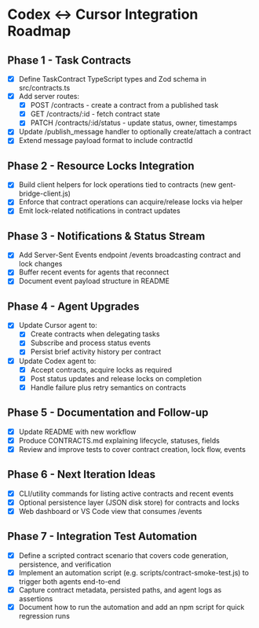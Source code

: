 ﻿# Codex <-> Cursor Integration Roadmap

## Phase 1 - Task Contracts

- [x] Define TaskContract TypeScript types and Zod schema in src/contracts.ts
- [x] Add server routes:
  - [x] POST /contracts - create a contract from a published task
  - [x] GET /contracts/:id - fetch contract state
  - [x] PATCH /contracts/:id/status - update status, owner, timestamps
- [x] Update /publish_message handler to optionally create/attach a contract
- [x] Extend message payload format to include contractId

## Phase 2 - Resource Locks Integration

- [x] Build client helpers for lock operations tied to contracts (new          gent-bridge-client.js)
- [x] Enforce that contract operations can acquire/release locks via helper
- [x] Emit lock-related notifications in contract updates

## Phase 3 - Notifications & Status Stream

- [x] Add Server-Sent Events endpoint /events broadcasting contract and lock changes
- [x] Buffer recent events for agents that reconnect
- [x] Document event payload structure in README

## Phase 4 - Agent Upgrades

- [x] Update Cursor agent to:
  - [x] Create contracts when delegating tasks
  - [x] Subscribe and process status events
  - [x] Persist brief activity history per contract
- [x] Update Codex agent to:
  - [x] Accept contracts, acquire locks as required
  - [x] Post status updates and release locks on completion
  - [x] Handle failure plus retry semantics on contracts

## Phase 5 - Documentation and Follow-up

- [x] Update README with new workflow
- [x] Produce CONTRACTS.md explaining lifecycle, statuses, fields
- [x] Review and improve tests to cover contract creation, lock flow, events

## Phase 6 - Next Iteration Ideas

- [x] CLI/utility commands for listing active contracts and recent events
- [x] Optional persistence layer (JSON disk store) for contracts and locks
- [x] Web dashboard or VS Code view that consumes /events

## Phase 7 - Integration Test Automation

- [x] Define a scripted contract scenario that covers code generation, persistence, and verification
- [x] Implement an automation script (e.g. scripts/contract-smoke-test.js) to trigger both agents end-to-end
- [x] Capture contract metadata, persisted paths, and agent logs as assertions
- [x] Document how to run the automation and add an npm script for quick regression runs
